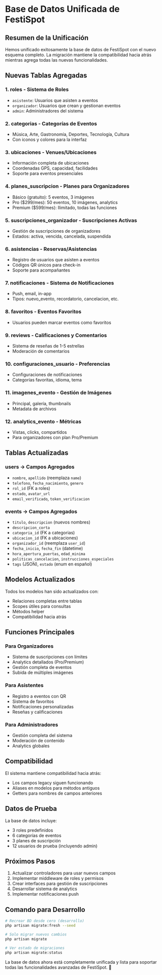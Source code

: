 # Base de Datos Unificada de FestiSpot

## Resumen de la Unificación

Hemos unificado exitosamente la base de datos de FestiSpot con el nuevo esquema completo. La migración mantiene la compatibilidad hacia atrás mientras agrega todas las nuevas funcionalidades.

## Nuevas Tablas Agregadas

### 1. **roles** - Sistema de Roles
- `asistente`: Usuarios que asisten a eventos
- `organizador`: Usuarios que crean y gestionan eventos  
- `admin`: Administradores del sistema

### 2. **categorias** - Categorías de Eventos
- Música, Arte, Gastronomía, Deportes, Tecnología, Cultura
- Con iconos y colores para la interfaz

### 3. **ubicaciones** - Venues/Ubicaciones
- Información completa de ubicaciones
- Coordenadas GPS, capacidad, facilidades
- Soporte para eventos presenciales

### 4. **planes_suscripcion** - Planes para Organizadores
- Básico (gratuito): 5 eventos, 3 imágenes
- Pro ($299/mes): 50 eventos, 10 imágenes, analytics
- Premium ($599/mes): Ilimitado, todas las funciones

### 5. **suscripciones_organizador** - Suscripciones Activas
- Gestión de suscripciones de organizadores
- Estados: activa, vencida, cancelada, suspendida

### 6. **asistencias** - Reservas/Asistencias
- Registro de usuarios que asisten a eventos
- Códigos QR únicos para check-in
- Soporte para acompañantes

### 7. **notificaciones** - Sistema de Notificaciones
- Push, email, in-app
- Tipos: nuevo_evento, recordatorio, cancelacion, etc.

### 8. **favoritos** - Eventos Favoritos
- Usuarios pueden marcar eventos como favoritos

### 9. **reviews** - Calificaciones y Comentarios
- Sistema de reseñas de 1-5 estrellas
- Moderación de comentarios

### 10. **configuraciones_usuario** - Preferencias
- Configuraciones de notificaciones
- Categorías favoritas, idioma, tema

### 11. **imagenes_evento** - Gestión de Imágenes
- Principal, galería, thumbnails
- Metadata de archivos

### 12. **analytics_evento** - Métricas
- Vistas, clicks, compartidos
- Para organizadores con plan Pro/Premium

## Tablas Actualizadas

### **users** → Campos Agregados
- `nombre`, `apellido` (reemplaza `name`)
- `telefono`, `fecha_nacimiento`, `genero`
- `rol_id` (FK a roles)
- `estado`, `avatar_url`
- `email_verificado`, `token_verificacion`

### **events** → Campos Agregados
- `titulo`, `descripcion` (nuevos nombres)
- `descripcion_corta`
- `categoria_id` (FK a categorias)
- `ubicacion_id` (FK a ubicaciones)
- `organizador_id` (reemplaza `user_id`)
- `fecha_inicio`, `fecha_fin` (datetime)
- `hora_apertura_puertas`, `edad_minima`
- `politicas_cancelacion`, `instrucciones_especiales`
- `tags` (JSON), `estado` (enum en español)

## Modelos Actualizados

Todos los modelos han sido actualizados con:
- Relaciones completas entre tablas
- Scopes útiles para consultas
- Métodos helper
- Compatibilidad hacia atrás

## Funciones Principales

### Para Organizadores
- Sistema de suscripciones con límites
- Analytics detallados (Pro/Premium)
- Gestión completa de eventos
- Subida de múltiples imágenes

### Para Asistentes
- Registro a eventos con QR
- Sistema de favoritos
- Notificaciones personalizadas
- Reseñas y calificaciones

### Para Administradores
- Gestión completa del sistema
- Moderación de contenido
- Analytics globales

## Compatibilidad

El sistema mantiene compatibilidad hacia atrás:
- Los campos legacy siguen funcionando
- Aliases en modelos para métodos antiguos
- Getters para nombres de campos anteriores

## Datos de Prueba

La base de datos incluye:
- 3 roles predefinidos
- 6 categorías de eventos
- 3 planes de suscripción
- 12 usuarios de prueba (incluyendo admin)

## Próximos Pasos

1. Actualizar controladores para usar nuevos campos
2. Implementar middleware de roles y permisos
3. Crear interfaces para gestión de suscripciones
4. Desarrollar sistema de analytics
5. Implementar notificaciones push

## Comando para Desarrollo

```bash
# Recrear BD desde cero (desarrollo)
php artisan migrate:fresh --seed

# Solo migrar nuevos cambios
php artisan migrate

# Ver estado de migraciones
php artisan migrate:status
```

La base de datos ahora está completamente unificada y lista para soportar todas las funcionalidades avanzadas de FestiSpot. 🎉
